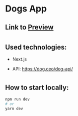 # Dogs App

## Link to [Preview](https://happy-dogs-app.netlify.app/)

#

## Used technologies:

- Next.js

- API: https://dog.ceo/dog-api/

#

## How to start locally:

```bash
npm run dev
# or
yarn dev
```
